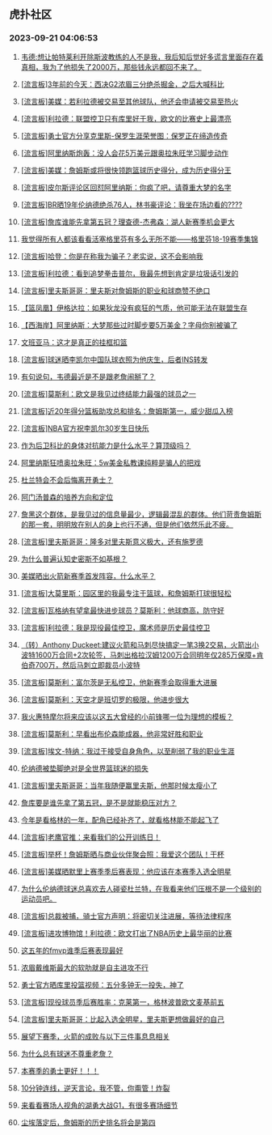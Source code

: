 ## 虎扑社区 
### 2023-09-21 04:06:53

1. [韦德:想让帕特莱利开除斯波教练的人不是我，我后知后觉好多谎言里面存在着真相，我为了他损失了2000万，那些钱永远都回不来了。](https://bbs.hupu.com/62171307.html)

2. [[流言板]3年前的今天：西决G2浓眉三分绝杀掘金，之后大喊科比](https://bbs.hupu.com/62170678.html)

3. [[流言板]美媒：若利拉德被交易至其他球队，他还会申请被交易至热火](https://bbs.hupu.com/62172354.html)

4. [[流言板]利拉德：联盟控卫只有库里好于我，欧文的比赛史上最漂亮](https://bbs.hupu.com/62171389.html)

5. [[流言板]勇士官方分享克里斯-保罗生涯荣誉图：保罗正在缔造传奇](https://bbs.hupu.com/62172064.html)

6. [[流言板]阿里纳斯炮轰：没人会花5万美元跟奥拉朱旺学习脚步动作](https://bbs.hupu.com/62169473.html)

7. [[流言板]美媒：詹姆斯或将很快领跑篮球历史得分，成为历史得分王](https://bbs.hupu.com/62169998.html)

8. [[流言板]皮尔斯评论区回怼阿里纳斯：你疯了吧，请尊重大梦的名字](https://bbs.hupu.com/62171912.html)

9. [[流言板]BR晒19年伦纳德绝杀76人，林书豪评论：我坐在场边看的????](https://bbs.hupu.com/62172137.html)

10. [[流言板]詹库谁能先拿第五冠？理查德-杰弗森：湖人新赛季机会更大](https://bbs.hupu.com/62172107.html)

11. [我觉得所有人都该看看活塞格里芬有多么无所不能——格里芬18-19赛季集锦](https://bbs.hupu.com/62169174.html)

12. [[流言板]哈登：你是在称我为骗子？老实说，这不会影响我](https://bbs.hupu.com/62168633.html)

13. [[流言板]利拉德：看到追梦拳击普尔，我最先想到肯定是垃圾话引发的](https://bbs.hupu.com/62171726.html)

14. [[流言板]里夫斯哥哥：里夫斯对詹姆斯的职业和球商赞不绝口](https://bbs.hupu.com/62170170.html)

15. [【篮凤凰】伊格达拉：如果狄龙没有疯狂的气质，他可能无法在联盟生存](https://bbs.hupu.com/62167778.html)

16. [【西海岸】阿里纳斯：大梦那些过时脚步要5万美金？字母你别被骗了](https://bbs.hupu.com/62168206.html)

17. [文班亚马：这才是真正的挂框扣篮](https://bbs.hupu.com/62166734.html)

18. [[流言板]球迷晒李凯尔中国队球衣照为他庆生，后者INS转发](https://bbs.hupu.com/62170768.html)

19. [有句说句，韦德最近是不是跟老詹闹掰了？](https://bbs.hupu.com/62172426.html)

20. [[流言板]莫斯利：欧文是我见过终结能力最强的球员之一](https://bbs.hupu.com/62171668.html)

21. [[流言板]近20年得分篮板助攻总和排名：詹姆斯第一，威少甜瓜入榜](https://bbs.hupu.com/62166061.html)

22. [[流言板]NBA官方祝李凯尔30岁生日快乐](https://bbs.hupu.com/62169903.html)

23. [作为后卫科比的身体对抗能力是什么水平？算顶级吗？](https://bbs.hupu.com/62172501.html)

24. [阿里纳斯狂喷奥拉朱旺：5w美金私教课纯粹是骗人的把戏](https://bbs.hupu.com/62172383.html)

25. [杜兰特会不会后悔离开勇士？](https://bbs.hupu.com/62172387.html)

26. [阿门汤普森的培养方向和定位](https://bbs.hupu.com/62171959.html)

27. [詹黑这个群体，是我见过的信息量最少，逻辑最混乱的群体。他们苛责詹姆斯的那一套，明明放在别人的身上也行不通，但是他们依然乐此不疲。](https://bbs.hupu.com/62170185.html)

28. [[流言板]里夫斯哥哥：隆多对里夫斯意义极大，还有施罗德](https://bbs.hupu.com/62169856.html)

29. [为什么普遍认知史密斯不如基根？](https://bbs.hupu.com/62171921.html)

30. [美媒晒出火箭新赛季首发阵容，什么水平？](https://bbs.hupu.com/62170466.html)

31. [[流言板]大莫里斯：园区里的我最专注于篮球，和詹姆斯打球很轻松](https://bbs.hupu.com/62167234.html)

32. [[流言板]瓦格纳有望拿最快进步球员？莫斯利：他球商高，防守好](https://bbs.hupu.com/62171884.html)

33. [[流言板]利拉德：我是现役最佳控卫，魔术师是历史最佳控卫](https://bbs.hupu.com/62164581.html)

34. [（转）Anthony Duckeet:建议火箭和马刺尽快搞定一笔3换2交易，火箭出小波特1600万合同+2次轮签，马刺出格拉汉姆1200万合同明年仅285万保障+肯伯奇700万，然后马刺立即裁员小波特](https://bbs.hupu.com/62172234.html)

35. [[流言板]莫斯利：富尔茨是无私控卫，他新赛季会取得重大进展](https://bbs.hupu.com/62171971.html)

36. [[流言板]莫斯利：天空才是班切罗的极限，他进步很大](https://bbs.hupu.com/62171827.html)

37. [我火惠特摩尔将来应该以这五大曾经的小前锋哪一位为理想的模板？](https://bbs.hupu.com/62172056.html)

38. [[流言板]莫斯利：早看出布伦森能成器，他非常好胜和职业](https://bbs.hupu.com/62171748.html)

39. [[流言板]埃文-特纳：我过于接受自身角色，以至削弱了我的职业生涯](https://bbs.hupu.com/62171645.html)

40. [伦纳德被垫脚绝对是全世界篮球迷的损失](https://bbs.hupu.com/62170347.html)

41. [[流言板]里夫斯哥哥：当年我随便赢里夫斯，他那时候太瘦小了](https://bbs.hupu.com/62167115.html)

42. [詹库要是谁先拿了第五冠，是不是就能稳压对方？](https://bbs.hupu.com/62172318.html)

43. [今年是看格林的一年，配角已经补齐了，就看格林能不能起飞了](https://bbs.hupu.com/62168587.html)

44. [[流言板]老鹰官推：来看我们的公开训练日！](https://bbs.hupu.com/62171859.html)

45. [[流言板]举杯！詹姆斯晒与商业伙伴聚会照：我爱这个团队！干杯](https://bbs.hupu.com/62167375.html)

46. [[流言板]美媒晒默里上赛季季后赛表现：他应该在本赛季入选全明星](https://bbs.hupu.com/62170401.html)

47. [为什么伦纳德球迷总喜欢去人碰瓷杜兰特，在我看来他们压根不是一个级别的运动员吧。](https://bbs.hupu.com/62170534.html)

48. [[流言板]总裁被捕，骑士官方声明：将密切关注进展，等待法律程序](https://bbs.hupu.com/62171565.html)

49. [[流言板]进攻博物馆！利拉德：欧文打出了NBA历史上最华丽的比赛](https://bbs.hupu.com/62170605.html)

50. [这五年的fmvp谁季后赛表现最好](https://bbs.hupu.com/62172242.html)

51. [浓眉戴维斯最大的软肋就是自主进攻不行](https://bbs.hupu.com/62171915.html)

52. [勇士官方晒库里投篮视频：五分多钟无一投失，神了](https://bbs.hupu.com/62163754.html)

53. [[流言板]现役球员季后赛胜率：克莱第一，格林波普欧文麦基前五](https://bbs.hupu.com/62166337.html)

54. [[流言板]里夫斯哥哥：比起入选全明星，里夫斯更想做最好的自己](https://bbs.hupu.com/62169477.html)

55. [展望下赛季，火箭的成败与以下三件事息息相关](https://bbs.hupu.com/62167835.html)

56. [为什么总有球迷不尊重老詹？](https://bbs.hupu.com/62171742.html)

57. [本赛季的勇士更好！！！](https://bbs.hupu.com/62172184.html)

58. [10分钟连线，逆天言论，我不管，你甭管！炸裂](https://bbs.hupu.com/62169669.html)

59. [来看看赛场人视角的湖勇大战G1，有很多赛场细节](https://bbs.hupu.com/62169670.html)

60. [尘埃落定后，詹姆斯的历史排名将会是第四](https://bbs.hupu.com/62171750.html)

